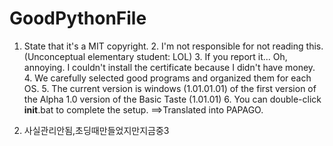 # GoodPythonFile
1. State that it's a MIT copyright. 2. I'm not responsible for not reading this. (Unconceptual elementary student: LOL) 3. If you report it... Oh, annoying. I couldn't install the certificate because I didn't have money. 4. We carefully selected good programs and organized them for each OS. 5. The current version is windows (1.01.01.01) of the first version of the Alpha 1.0 version of the Basic Taste (1.01.01) 6. You can double-click __init__.bat to complete the setup. ==>Translated into PAPAGO.

2. 사실관리안됨,초딩때만들었지만지금중3
